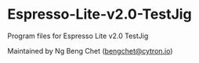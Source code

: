 # Espresso-Lite-v2.0-TestJig
Program files for Espresso Lite v2.0 TestJig

Maintained by Ng Beng Chet ([bengchet@cytron.io](mailto:bengchet@cytron.io))
